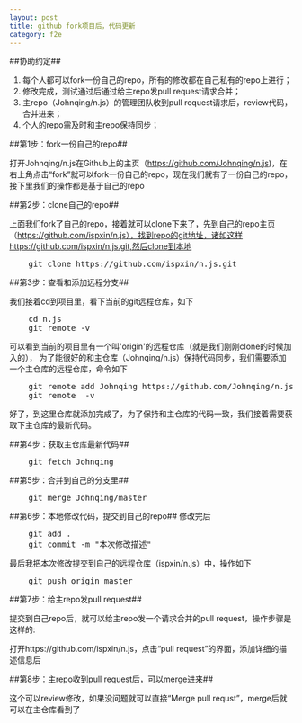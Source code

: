 ```yaml
---
layout: post
title: github fork项目后，代码更新
category: f2e
---
```


##协助约定##

1. 每个人都可以fork一份自己的repo，所有的修改都在自己私有的repo上进行；
2. 修改完成，测试通过后通过给主repo发pull request请求合并；
3. 主repo（Johnqing/n.js）的管理团队收到pull request请求后，review代码，合并进来；
4. 个人的repo需及时和主repo保持同步；

##第1步：fork一份自己的repo##

打开Johnqing/n.js在Github上的主页（https://github.com/Johnqing/n.js)，在右上角点击“fork”就可以fork一份自己的repo，现在我们就有了一份自己的repo，接下里我们的操作都是基于自己的repo

##第2步：clone自己的repo##

上面我们fork了自己的repo，接着就可以clone下来了，先到自己的repo主页（https://github.com/ispxin/n.js），找到repo的git地址，诸如这样 https://github.com/ispxin/n.js.git,然后clone到本地

<pre>
	git clone https://github.com/ispxin/n.js.git
</pre>

##第3步：查看和添加远程分支##

我们接着cd到项目里，看下当前的git远程仓库，如下

<pre>
	cd n.js
	git remote -v
</pre>

可以看到当前的项目里有一个叫'origin'的远程仓库（就是我们刚刚clone的时候加入的），
为了能很好的和主仓库（Johnqing/n.js）保持代码同步，我们需要添加一个主仓库的远程仓库，命令如下

<pre>
	git remote add Johnqing https://github.com/Johnqing/n.js.git
	git remote  -v
</pre>

好了，到这里仓库就添加完成了，为了保持和主仓库的代码一致，我们接着需要获取下主仓库的最新代码。

##第4步：获取主仓库最新代码##

<pre>
	git fetch Johnqing
</pre>

##第5步：合并到自己的分支里##

<pre>
	git merge Johnqing/master
</pre>

##第6步：本地修改代码，提交到自己的repo##
修改完后
<pre>
	git add .
	git commit -m "本次修改描述"
</pre>

最后我把本次修改提交到自己的远程仓库（ispxin/n.js）中，操作如下

<pre>
	git push origin master
</pre>

##第7步：给主repo发pull request##

提交到自己repo后，就可以给主repo发一个请求合并的pull request，操作步骤是这样的:

打开https://github.com/ispxin/n.js，点击“pull request”的界面，添加详细的描述信息后

##第8步：主repo收到pull request后，可以merge进来##

这个可以review修改，如果没问题就可以直接“Merge pull requst”，merge后就可以在主仓库看到了